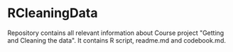 # RCleaningData
Repository contains all relevant information about Course project "Getting and Cleaning the data". It contains R script, readme.md and codebook.md.
